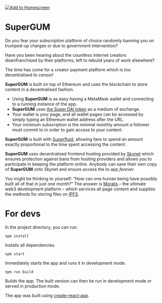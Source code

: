 [![Add to Homescreen](https://img.shields.io/badge/Skynet-Add%20To%20Homescreen-00c65e?logo=skynet&labelColor=0d0d0d)](https://homescreen.hns.siasky.net/#/skylink/[skylink])

# SuperGUM

Do you fear your subscription platform of choice randomly banning you on trumped-up charges or due to government intervention?

Have you been hearing about the countless internet creators disenfranchised by their platforms, left to rebuild years of work elsewhere?

The time has come for a creator payment platform which is <em>too</em> decentralised to censor! 

**SuperGUM** is built on top of Ethereum and uses the blockchain to store content in a decentralised fashion.

* Using **SuperGUM** is as easy having a MetaMask wallet and connecting to a running instance of the app.
* **SuperGUM** uses [the Super DAI token](https://app.superfluid.finance/dashboard) as a medium of exchange.
* Your wallet is your page, and all wallet pages can be accessed by simply typing an Ethereum wallet address after the URL. 
* Your minimum subscription is the minimal monthly amount a follower must commit to in order to gain access to your content. 

**SuperGUM** is built with [Superfluid](https://www.superfluid.finance/home), allowing fans to spend an amount exactly proportional to the time spent accessing the content.

**SuperGUM** uses decentralised frontend hosting provided by [Skynet](https://siasky.net/) which ensures protection against bans from hosting providers and allows you to participate in keeping the platform online. Anybody can save their own copy of **SuperGUM** onto Skynet and ensure access the to app <em>forever</em>.

You might be thinking to yourself: “How can one human being have possibly built all of that in just one month?” The answer is [Moralis](https://moralis.io/) – the ultimate web3 development platform – which services all page content and supplies the methods for storing files on [IPFS](https://en.wikipedia.org/wiki/InterPlanetary_File_System).

# For devs

In the project directory, you can run:

`npm install`

Installs all dependencies.

`npm start`

Immediately starts the app and runs it in development mode.

`npm run build`

Builds the app. The built version can then be run in development mode or served in production mode.

The app was built using [create-react-app](https://create-react-app.dev/docs/getting-started/).

